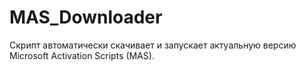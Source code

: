 # MAS_Downloader
Скрипт автоматически скачивает и запускает актуальную версию Microsoft Activation Scripts (MAS).
